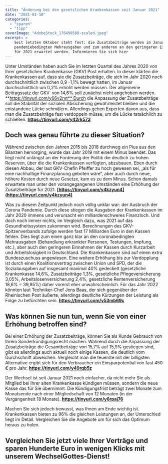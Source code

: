 ```yaml
---
title: "Änderung bei den gesetzlichen Krankenkassen seit Januar 2021"
date: "2021-01-10"
categories: 
  - "sparen"
  - "tipp"
coverImage: "AdobeStock_176490580-scaled.jpeg"
excerpt: >
    Seit letzten Oktober steht fest: die Zusatzbeiträge werden im Januar 2021 erhöht. Das liegt zum einen an den
    pandemiebedingten Mehrausgaben und zum anderen an den geringeren Einnahmen durch Kurzarbeit und Arbeitslosigkeit die
    für 2021 erwartet werden. Informieren Sie sich hier
---
```



Unter Umständen haben auch Sie im letzten Quartal des Jahres 2020 von Ihrer gesetzlichen Krankenkasse (GKV) Post erhalten. In dieser klärten die Krankenkassen auf, dass sie die Zusatzbeiträge, die sich im Jahr 2020 noch durchschnittlich zwischen 0,9 -1,1% bewegt hatten, im Januar durchschnittlich um 0,2% erhöht werden müssen. Der allgemeine Beitragssatz der GKV  von 14,6% soll zunächst nicht angehoben werden. **https://tinyurl.com/y66v2rvt** Durch die Anpassung der Zusatzbeiträge soll die Stabilität der sozialen Absicherung gewährleistet bleiben und die entstandene Lücke schmälern. Allerdings gehen Experten davon aus, dass man die Zusatzbeiträge fast verdoppeln müsse, um die Lücke tatsächlich zu schließen. **https://tinyurl.com/y42rk573**

## **Doch was genau führte zu dieser Situation?**

Während zwischen den Jahren 2015 bis 2018 durchweg ein Plus aus den Bilanzen hervorging, wurde das Jahr 2019 mit einem Minus beendet. Das liegt nicht unlängst an der Forderung der Politik die deutlich zu hohen Reserven, über die die Krankenkassen verfügten, abzubauen. Eben durch diesen Abbau, der laut GKV-Chefin Pfeiffer zu hoch gewesen sei, „als für eine nachhaltige Finanzplanung geboten wäre“, aber auch durch neue, höhere Kosten durch neue Gesetze, kam es zu dem Minus. Schon damals erwartete man unter den vorangegangenen Umständen eine Erhöhung der Zusatzbeiträge für 2021. **[https://tinyurl.com/y4kzyun4](https://tinyurl.com/y4kzyun4)**

Was zu diesem Zeitpunkt jedoch noch völlig unklar war: der Ausbruch der Corona Pandemie. Durch diese stiegen die Ausgaben der Krankenkassen im Jahr 2020 immens und verursacht ein milliardenschweres Finanzloch. Und doch noch immer nichts, im Vergleich dazu, was 2021 auf das Gesundheitssystem zukommen wird. Berechnungen des GKV-Spitzenverbands zufolge werden fast 17 Milliarden Euro in den Kassen fehlen. Dies liegt zum einen ganz klar an den coronabedingten Mehrausgaben (Behandlung erkrankter Personen, Testungen, Impfung, etc.), aber auch den geringeren Einnahmen der Kassen durch Kurzarbeit und Arbeitslosigkeit in Deutschland. Die Krankenkassen sind auf einen extra Bundeszuschuss angewiesen. Eine weitere Erhöhung bis zur Verdopplung ist durch einen Koalitionsvertrag zwischen Union und SPD, der die Sozialausgaben auf insgesamt maximal 40% gedeckelt (gesetzliche Krankenkasse 14,6%, Zusatzbeiträge 1,3%, gesetzliche Pflegeversicherung 3,05%, Arbeitslosenversicherung 2,4%, gesetzliche Rentenversicherung 18,6% = 39,95%) daher vorerst eher unwahrscheinlich. Für das Jahr 2022 könnten laut Techniker-Chef Jens Baas, der sich gegenüber der Rheinischen Post äußerte, allerdings deutliche Kürzungen der Leistung als Folge zu befürchten sein. **https://tinyurl.com/y53mb69c**

## **Was können Sie nun tun, wenn Sie von einer Erhöhung betroffen sind?**

Bei einer Erhöhung der Zusatzbeiträge, können Sie als Kunde Gebrauch von Ihrem Sonderkündigungsrecht machen. Während durch die Anpassung der Zusatzbeiträge die Gesamtbeiträge von 15,7% auf 15,9% gestiegen sind, gibt es allerdings auch aktuell noch einige Kassen, die deutlich vom Durchschnitt abweichen. Vergleicht man die teuerste mit der billigsten Alternative ergibt sich für den Verbraucher ein Einsparpotential von fast 450 € pro Jahr. **https://tinyurl.com/y49rqb5z**

Der Wechsel ist seit Januar 2021 noch einfacher, da nicht mehr Sie als Mitglied bei Ihrer alten Krankenkasse kündigen müssen, sondern die neue Kasse das für Sie übernimmt. Die Kündigungsfrist beträgt zwei Monate zum Monatsende nach einer Mitgliedschaft von 12 Monaten (in der Vergangenheit 18 Monate). **https://tinyurl.com/y6rpaj76**

Machen Sie sich jedoch bewusst, was Ihnen am Ende wichtig ist. Krankenkassen bieten zu 96% die gleichen Leistungen an, der Unterschied liegt im Detail. Vergleichen Sie die Angebote um für sich das Optimum heraus zu holen.


## Vergleichen Sie jetzt viele Ihrer Verträge und sparen Hunderte Euro in wenigen Klicks mit unserem WechselGottes-Dienst!

